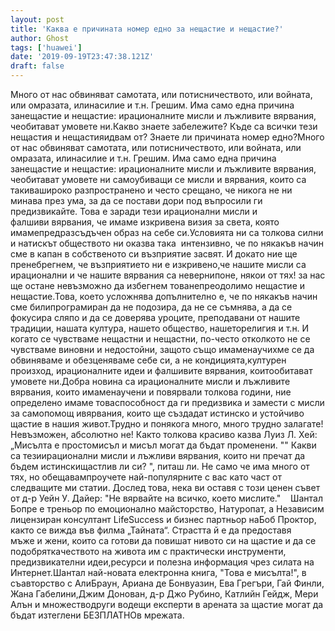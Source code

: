 ```yaml
---
layout: post
title: 'Каква е причината номер едно за нещастие и нещастие?'
author: Ghost
tags: ['huawei']
date: '2019-09-19T23:47:38.121Z'
draft: false
---
```


Много от нас обвиняват самотата, или потисничеството, или войната, или омразата, илинасилие и т.н. Грешим. Има само една причина занещастие и нещастие: ирационалните мисли и лъжливите вярвания, чеобитават умовете ни.Какво знаете забележите? Къде са всички тези нещастия и нещастияидвам от? Знаете ли причината номер едно?Много от нас обвиняват самотата, или потисничеството, или войната, или омразата, илинасилие и т.н. Грешим. Има само една причина занещастие и нещастие: ирационалните мисли и лъжливите вярвания, чеобитават умовете ни самоубиващи се мисли и вярвания, които са такивашироко разпространено и често срещано, че никога не ни минава през ума, за да се постави дори под въпросили ги предизвикайте. Това е заради тези ирационални мисли и фалшиви вярвания, че имаме изкривена визия за света, която имамепредразсъдъчен образ на себе си.Условията ни са толкова силни и натискът обществото ни оказва така  интензивно, че по някакъв начин сме в капан в собственото си възприятие засвят. И докато ние ще пренебрегнем, че възприятието ни е изкривено,че нашите мисли са ирационални и че нашите вярвания са невернипоне, някои от тях! за нас ще остане невъзможно да избегнем тованепреодолимо нещастие и нещастие.Това, което усложнява допълнително е, че по някакъв начин сме билипрограмиран да не подозира, да не се съмнява, а да се фокусира сляпо и да се доверява уроците, преподавани от нашите традиции, нашата култура, нашето общество, нашеторелигия и т.н. И когато се чувстваме нещастни и нещастни, по-често отколкото не се чувстваме виновни и недостойни, защото също имаменаучихме се да обвиняваме и обезценяваме себе си, а не кондицията,културен произход, ирационалните идеи и фалшивите вярвания, коитообитават умовете ни.Добра новина са ирационалните мисли и лъжливите вярвания, които имаменаучени и повярвали толкова години, ние определено имаме товаспособност да ги предизвика и замести с мисли за самопомощ ивярвания, които ще създадат истинско и устойчиво щастие в нашия живот.Трудно и понякога много, много трудно залагате! Невъзможен, абсолютно не! Както толкова красиво казва Луиз Л. Хей: „Мисълта е простомисъл и мисъл могат да бъдат променени. "" Какви са тезиирационални мисли и лъжливи вярвания, които ни пречат да бъдем истинскищастлив ли си? ", питаш ли. Не само че има много от тях, но обещавампроучете най-популярните с вас като част от следващите ми статии. Дослед това, нека ви оставя с този ценен съвет от д-р Уейн У. Дайер: "Не вярвайте на всичко, което мислите."    Шантал Бопре е треньор по емоционално майсторство, Натуропат, а Независим лицензиран консултант LifeSuccess и бизнес партньор наБоб Проктор, както се вижда във филма „Тайната“. Страстта й е да предоставя мъже и жени, които са готови да повишат нивото си на щастие и да се подобряткачеството на живота им с практически инструменти, предизвикателни идеи,ресурси и полезна информация чрез силата на Интернет.Шантал най-новата електронна книга, "Това е мисълта!", в съавторство с АлиБраун, Ариана де Бонвуазин, Ева Грегъри, Гай Финли, Жана Габелини,Джим Донован, д-р Джо Рубино, Катлийн Гейдж, Мери Алън и множестводруги водещи експерти в арената за щастие могат да бъдат изтеглени БЕЗПЛАТНОв мрежата.
